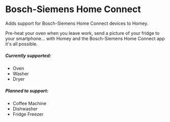 # Bosch-Siemens Home Connect

Adds support for Bosch-Siemens Home Connect devices to Homey.

Pre-heat your oven when you leave work, send a picture of your fridge to your smartphone... with Homey and the Bosch-Siemens Home Connect app it's all possible.

##### Currently supported:

* Oven
* Washer
* Dryer

##### Planned to support:

* Coffee Machine
* Dishwasher
* Fridge Freezer